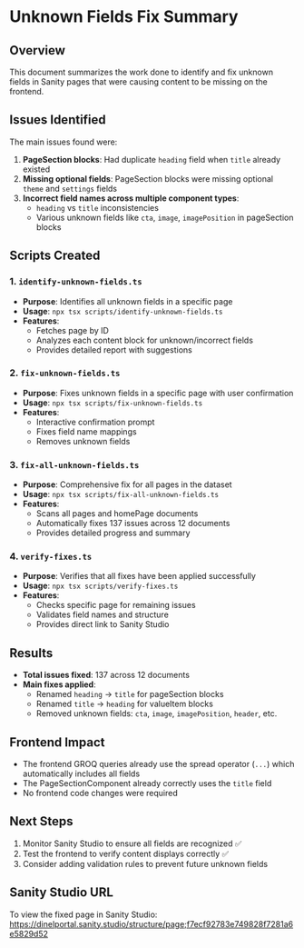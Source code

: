 # Unknown Fields Fix Summary

## Overview
This document summarizes the work done to identify and fix unknown fields in Sanity pages that were causing content to be missing on the frontend.

## Issues Identified
The main issues found were:
1. **PageSection blocks**: Had duplicate `heading` field when `title` already existed
2. **Missing optional fields**: PageSection blocks were missing optional `theme` and `settings` fields
3. **Incorrect field names across multiple component types**:
   - `heading` vs `title` inconsistencies
   - Various unknown fields like `cta`, `image`, `imagePosition` in pageSection blocks

## Scripts Created

### 1. `identify-unknown-fields.ts`
- **Purpose**: Identifies all unknown fields in a specific page
- **Usage**: `npx tsx scripts/identify-unknown-fields.ts`
- **Features**:
  - Fetches page by ID
  - Analyzes each content block for unknown/incorrect fields
  - Provides detailed report with suggestions

### 2. `fix-unknown-fields.ts`
- **Purpose**: Fixes unknown fields in a specific page with user confirmation
- **Usage**: `npx tsx scripts/fix-unknown-fields.ts`
- **Features**:
  - Interactive confirmation prompt
  - Fixes field name mappings
  - Removes unknown fields

### 3. `fix-all-unknown-fields.ts`
- **Purpose**: Comprehensive fix for all pages in the dataset
- **Usage**: `npx tsx scripts/fix-all-unknown-fields.ts`
- **Features**:
  - Scans all pages and homePage documents
  - Automatically fixes 137 issues across 12 documents
  - Provides detailed progress and summary

### 4. `verify-fixes.ts`
- **Purpose**: Verifies that all fixes have been applied successfully
- **Usage**: `npx tsx scripts/verify-fixes.ts`
- **Features**:
  - Checks specific page for remaining issues
  - Validates field names and structure
  - Provides direct link to Sanity Studio

## Results
- **Total issues fixed**: 137 across 12 documents
- **Main fixes applied**:
  - Renamed `heading` → `title` for pageSection blocks
  - Renamed `title` → `heading` for valueItem blocks
  - Removed unknown fields: `cta`, `image`, `imagePosition`, `header`, etc.
  
## Frontend Impact
- The frontend GROQ queries already use the spread operator (`...`) which automatically includes all fields
- The PageSectionComponent already correctly uses the `title` field
- No frontend code changes were required

## Next Steps
1. Monitor Sanity Studio to ensure all fields are recognized ✅
2. Test the frontend to verify content displays correctly ✅
3. Consider adding validation rules to prevent future unknown fields

## Sanity Studio URL
To view the fixed page in Sanity Studio:
https://dinelportal.sanity.studio/structure/page;f7ecf92783e749828f7281a6e5829d52